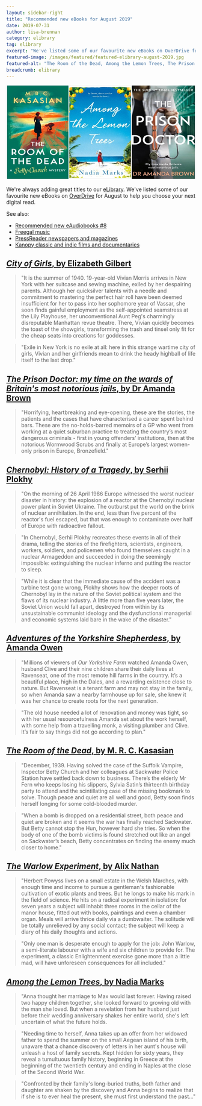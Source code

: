 ```yaml
---
layout: sidebar-right
title: "Recommended new eBooks for August 2019"
date: 2019-07-31
author: lisa-brennan
category: elibrary
tag: elibrary
excerpt: "We've listed some of our favourite new eBooks on OverDrive for August to help you choose your next digital read."
featured-image: /images/featured/featured-elibrary-august-2019.jpg
featured-alt: "The Room of the Dead, Among the Lemon Trees, The Prison Doctor"
breadcrumb: elibrary
---
```


![The Room of the Dead, Among the Lemon Trees, The Prison Doctor](/images/featured/featured-elibrary-august-2019.jpg)

We're always adding great titles to our [eLibrary](/elibrary/). We've listed some of our favourite new eBooks on [OverDrive](/elibrary/overdrive/) for August to help you choose your next digital read.

See also:

* [Recommended new eAudiobooks &#x23;8](/new-suggestions/elibrary/new-eaudiobooks-7/)
* [Freegal music](/elibrary/freegal/)
* [PressReader newspapers and magazines](/elibrary/press-reader/)
* [Kanopy classic and indie films and documentaries](/elibrary/kanopy/)

## [<cite>City of Girls</cite>, by Elizabeth Gilbert](https://suffolklibraries.overdrive.com/media/4735638/)

> "It is the summer of 1940. 19-year-old Vivian Morris arrives in New York with her suitcase and sewing machine, exiled by her despairing parents. Although her quicksilver talents with a needle and commitment to mastering the perfect hair roll have been deemed insufficient for her to pass into her sophomore year of Vassar, she soon finds gainful employment as the self-appointed seamstress at the Lily Playhouse, her unconventional Aunt Peg's charmingly disreputable Manhattan revue theatre. There, Vivian quickly becomes the toast of the showgirls, transforming the trash and tinsel only fit for the cheap seats into creations for goddesses.

> "Exile in New York is no exile at all: here in this strange wartime city of girls, Vivian and her girlfriends mean to drink the heady highball of life itself to the last drop."

## [<cite>The Prison Doctor: my time on the wards of Britain's most notorious jails</cite>, by Dr Amanda Brown](https://suffolklibraries.overdrive.com/media/4414826/)

> "Horrifying, heartbreaking and eye-opening, these are the stories, the patients and the cases that have characterised a career spent behind bars. These are the no-holds-barred memoirs of a GP who went from working at a quiet suburban practice to treating the country’s most dangerous criminals - first in young offenders’ institutions, then at the notorious Wormwood Scrubs and finally at Europe’s largest women-only prison in Europe, Bronzefield."

## [<cite>Chernobyl: History of a Tragedy</cite>, by Serhii Plokhy](https://suffolklibraries.overdrive.com/media/3947797/)

> "On the morning of 26 April 1986 Europe witnessed the worst nuclear disaster in history: the explosion of a reactor at the Chernobyl nuclear power plant in Soviet Ukraine. The outburst put the world on the brink of nuclear annihilation. In the end, less than five percent of the reactor's fuel escaped, but that was enough to contaminate over half of Europe with radioactive fallout.

> "In Chernobyl, Serhii Plokhy recreates these events in all of their drama, telling the stories of the firefighters, scientists, engineers, workers, soldiers, and policemen who found themselves caught in a nuclear Armageddon and succeeded in doing the seemingly impossible: extinguishing the nuclear inferno and putting the reactor to sleep.

> "While it is clear that the immediate cause of the accident was a turbine test gone wrong, Plokhy shows how the deeper roots of Chernobyl lay in the nature of the Soviet political system and the flaws of its nuclear industry. A little more than five years later, the Soviet Union would fall apart, destroyed from within by its unsustainable communist ideology and the dysfunctional managerial and economic systems laid bare in the wake of the disaster."

## [<cite>Adventures of the Yorkshire Shepherdess</cite>, by Amanda Owen](https://suffolklibraries.overdrive.com/media/4536741/)

> "Millions of viewers of <cite>Our Yorkshire Farm</cite> watched Amanda Owen, husband Clive and their nine children share their daily lives at Ravenseat, one of the most remote hill farms in the country. It’s a beautiful place, high in the Dales, and a rewarding existence close to nature. But Ravenseat is a tenant farm and may not stay in the family, so when Amanda saw a nearby farmhouse up for sale, she knew it was her chance to create roots for the next generation.

> "The old house needed a lot of renovation and money was tight, so with her usual resourcefulness Amanda set about the work herself, with some help from a travelling monk, a visiting plumber and Clive. It’s fair to say things did not go according to plan."

## [<cite>The Room of the Dead</cite>, by M. R. C. Kasasian](https://suffolklibraries.overdrive.com/media/4812875/)

> "December, 1939. Having solved the case of the Suffolk Vampire, Inspector Betty Church and her colleagues at Sackwater Police Station have settled back down to business. There’s the elderly Mr Fern who keeps losing his slippers, Sylvia Satin’s thirteenth birthday party to attend and the scintillating case of the missing bookmark to solve. Though peace and quiet are all well and good, Betty soon finds herself longing for some cold-blooded murder.

> "When a bomb is dropped on a residential street, both peace and quiet are broken and it seems the war has finally reached Sackwater. But Betty cannot stop the Hun, however hard she tries. So when the body of one of the bomb victims is found stretched out like an angel on Sackwater’s beach, Betty concentrates on finding the enemy much closer to home."

## [<cite>The Warlow Experiment</cite>, by Alix Nathan](https://suffolklibraries.overdrive.com/media/4258036/)

> "Herbert Powyss lives on a small estate in the Welsh Marches, with enough time and income to pursue a gentleman's fashionable cultivation of exotic plants and trees. But he longs to make his mark in the field of science. He hits on a radical experiment in isolation: for seven years a subject will inhabit three rooms in the cellar of the manor house, fitted out with books, paintings and even a chamber organ. Meals will arrive thrice daily via a dumbwaiter. The solitude will be totally unrelieved by any social contact; the subject will keep a diary of his daily thoughts and actions.

> "Only one man is desperate enough to apply for the job: John Warlow, a semi-literate labourer with a wife and six children to provide for. The experiment, a classic Enlightenment exercise gone more than a little mad, will have unforeseen consequences for all included."

## [<cite>Among the Lemon Trees</cite>, by Nadia Marks](https://suffolklibraries.overdrive.com/media/2963815/)

> "Anna thought her marriage to Max would last forever. Having raised two happy children together, she looked forward to growing old with the man she loved. But when a revelation from her husband just before their wedding anniversary shakes her entire world, she's left uncertain of what the future holds.

> "Needing time to herself, Anna takes up an offer from her widowed father to spend the summer on the small Aegean island of his birth, unaware that a chance discovery of letters in her aunt's house will unleash a host of family secrets. Kept hidden for sixty years, they reveal a tumultuous family history, beginning in Greece at the beginning of the twentieth century and ending in Naples at the close of the Second World War.

> "Confronted by their family's long-buried truths, both father and daughter are shaken by the discovery and Anna begins to realize that if she is to ever heal the present, she must first understand the past..."
